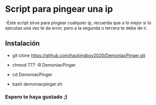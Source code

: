 # Script para pingear una ip

-Este script sirve para pingear cualquier ip, recuerda que a lo mejor si lo ejecutas una vez te da error, pero a la segunda o tercera te debe de ir.


## Instalación

- git clone https://github.com/hackingboy2020/DemoniacPinger.git

- chmod 777 -R DemoniacPinger

- cd DemoniacPinger

- bash demoniacpinger.sh

### Espero te haya gustado ;)